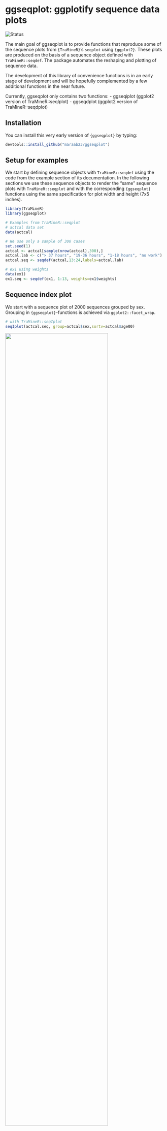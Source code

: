 
<!-- README.md is generated from README.Rmd. Please edit that file -->

# ggseqplot: ggplotify sequence data plots

<!-- badges: start -->

![Status](https://img.shields.io/badge/status-early%20release-yellowgreen)
<!-- badges: end -->

The main goal of ggseqplot is to provide functions that reproduce some
of the sequence plots from `{TraMineR}`’s `seqplot` using `{ggplot2}`.
These plots are produced on the basis of a sequence object defined with
`TraMineR::seqdef`. The package automates the reshaping and plotting of
sequence data.

The development of this library of convenience functions is in an early
stage of development and will be hopefully complemented by a few
additional functions in the near future.

Currently, ggseqplot only contains two functions: - ggseqiplot (ggplot2
version of TraMineR::seqIplot) - ggseqdplot (ggplot2 version of
TraMineR::seqdplot)

## Installation

You can install this very early version of `{ggseqplot}` by typing:

``` r
devtools::install_github("maraab23/ggseqplot")
```

## Setup for examples

We start by defining sequence objects with `TraMineR::seqdef` using the
code from the example section of its documentation. In the following
sections we use these sequence objects to render the “same” sequence
plots with `TraMineR::seqplot` and with the corresponding `{ggseqplot}`
functions using the same specification for plot width and height (7x5
inches).

``` r
library(TraMineR)
library(ggseqplot)

# Examples from TraMineR::seqplot
# actcal data set
data(actcal)

# We use only a sample of 300 cases
set.seed(1)
actcal <- actcal[sample(nrow(actcal),300),]
actcal.lab <- c("> 37 hours", "19-36 hours", "1-18 hours", "no work")
actcal.seq <- seqdef(actcal,13:24,labels=actcal.lab)

# ex1 using weights
data(ex1)
ex1.seq <- seqdef(ex1, 1:13, weights=ex1$weights)
```

## Sequence index plot

We start with a sequence plot of 2000 sequences grouped by sex. Grouping
in `{ggseqplot}`-functions is achieved via `ggplot2::facet_wrap`.

``` r
# with TraMineR::seqIplot
seqIplot(actcal.seq, group=actcal$sex,sortv=actcal$age00)
```

<img src="man/figures/README-seqiplot1-1.png" width="80%" />

You’ll still need to render `README.Rmd` regularly, to keep `README.md`
up-to-date. `devtools::build_readme()` is handy for this. You could also
use GitHub Actions to re-render `README.Rmd` every time you push. An
example workflow can be found here:
<https://github.com/r-lib/actions/tree/v1/examples>.

You can also embed plots, for example:

``` r
# with ggseqplot::ggseqiplot
ggseqiplot(actcal.seq, group=actcal$sex, sortv=actcal$age00)
```

<img src="man/figures/README-ggseqiplot1-1.png" width="80%" />

Note that we recommend to abstain from using regular sequence index
plots rendering more than 300-500 sequences because of the well-known
issue of overplotting. The code above just replicates an example of the
`seqplot` documentation. In real world applications we recommend to
rather render a subsample of sequences or to use relative frequency
index plots.

  

The second example renders sequences of unequal length with missing
state, and weights. The default behavior of `ggseqplot` is identical to
`seqplot`:

1.  If weights have been specified when defining the sequence object
    with `seqdef`, they are automatically used.
2.  If sequences contain missing states they are automatically added to
    the alphabet and will also be plotted.

``` r
# with TraMineR::seqIplot
seqIplot(ex1.seq)
```

<img src="man/figures/README-seqiplot2-1.png" width="80%" />

``` r
# with ggseqplot::ggseqiplot
ggseqiplot(ex1.seq)
```

<img src="man/figures/README-ggseqiplot2-1.png" width="80%" />

Of course, it is possible to change the default behavior using the
well-known arguments of `{TraMineR}`’s `seqplot` function. In the
following example we ignore the weights and at add add borders around
each sequence position:

``` r
# with TraMineR::seqIplot
seqIplot(ex1.seq, weighted = FALSE, border = TRUE)
```

<img src="man/figures/README-seqiplot3-1.png" width="80%" />

``` r
# with ggseqplot::ggseqiplot
ggseqiplot(ex1.seq, weighted = FALSE, border = TRUE)
```

<img src="man/figures/README-ggseqiplot3-1.png" width="80%" />

If you haven’t notice the differences in the aspect ratio used by
`seqplot` and {ggseqplot} it earlier, you probably will have done so
now. Whereas the little boxes are displayed as rectangles in landscape
mode in `{TraMineR}`’s `seqIplot` they appear as rectangles in portrait
mode when using `ggseqiplot`. Within the world of `{ggplot2}` you have
multiple options to mimic the behavior of `seqplot`, for instance by
specifying height and width arguments when saving the figure with
`ggsave`:

``` r
ggsave("test.png", width = 10, height = 4)
```

<img src="man/figures/README-ggseqiplot3b-1.png" width="80%" />

## Sequence distribution plot

In that case, don’t forget to commit and push the resulting figure
files, so they display on GitHub and CRAN.

``` r
# with TraMineR::seqdplot
seqdplot(actcal.seq, group=actcal$sex)
```

<img src="man/figures/README-seqdplot1-1.png" width="80%" />

``` r
# with ggseqplot::ggseqdplot
ggseqdplot(actcal.seq, group=actcal$sex)
```

<img src="man/figures/README-ggseqdplot1-1.png" width="80%" />

## Using `{ggplot2}` functions and its friends to adjust figures

Rendering figures using `{ggplot2}` `{ggseqplot}` plots can be easily
manipulated with all the functions that are usually used to adjust the
`{ggplot2}` output. We also can utilize other libraries that were
designed to be used together `{ggplot2}`:

``` r
library(ggplot2)
library(ggthemes)
library(hrbrthemes)

ggseqdplot(actcal.seq) +
  colorspace::scale_fill_discrete_sequential("heat") +
  scale_x_discrete(labels = month.abb) +
  labs(title = "State distribution plot",
       x = "Month") +
  guides(fill=guide_legend(title="Alphabet")) +
  hrbrthemes::theme_ipsum_rc() +
  theme(plot.title = element_text(size = 30, 
                                  margin=margin(0,0,20,0)),
        plot.title.position = "plot")
```

<img src="man/figures/README-ggseqdplot2-1.png" width="80%" />
